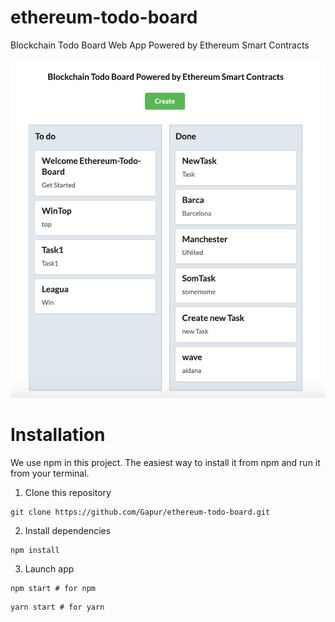 # ethereum-todo-board

Blockchain Todo Board Web App Powered by Ethereum Smart Contracts

![todo-board](/public/example.png)

# Installation
We use npm in this project. The easiest way to install it from npm and run it from your terminal.

1. Clone this repository
```
git clone https://github.com/Gapur/ethereum-todo-board.git
```
2. Install dependencies
```
npm install
```
3. Launch app
```
npm start # for npm
```
```
yarn start # for yarn
```
